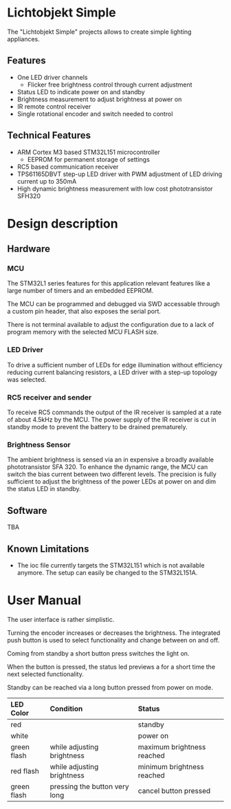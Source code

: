 # Lichtobjekt Simple

The "Lichtobjekt Simple" projects allows to create simple lighting appliances.

## Features

- One LED driver channels
  - Flicker free brightness control through current adjustment
- Status LED to indicate power on and standby
- Brightness measurement to adjust brightness at power on
- IR remote control receiver
- Single rotational encoder and switch needed to control

## Technical Features
- ARM Cortex M3 based STM32L151 microcontroller
  - EEPROM for permanent storage of settings
- RC5 based communication receiver
- TPS61165DBVT step-up LED driver with PWM adjustment of LED driving current up to 350mA
- High dynamic brightness measurement with low cost phototransistor SFH320

# Design description

## Hardware

### MCU
The STM32L1 series features for this application relevant features like a large number of timers and an embedded EEPROM.

The MCU can be programmed and debugged via SWD accessable through a custom pin header, that also exposes the serial port.

There is not terminal available to adjust the configuration due to a lack of program memory with the selected MCU FLASH size.

### LED Driver
To drive a sufficient number of LEDs for edge illumination without efficiency reducing current balancing resistors, a LED driver with a step-up topology was selected.

### RC5 receiver and sender

To receive RC5 commands the output of the IR receiver is sampled at a rate of about 4.5kHz by the MCU. The power supply of the IR receiver is cut in standby mode to prevent the battery to be drained prematurely.

### Brightness Sensor

The ambient brightness is sensed via an in expensive a broadly available phototransistor SFA 320. To enhance the dynamic range, the MCU can switch the bias current between two different levels.
The precision is fully sufficient to adjust the brightness of the power LEDs at power on and dim the status LED in standby.

## Software

TBA

## Known Limitations
- The ioc file currently targets the STM32L151 which is not available anymore. The setup can easily be changed to the STM32L151A.

# User Manual

The user interface is rather simplistic.

Turning the encoder increases or decreases the brightness.
The integrated push button is used to select functionality and change between on and off.

Coming from standby a short button press switches the light on.

When the button is pressed, the status led previews a for a short time the next selected functionality.

Standby can be reached via a long button pressed from power on mode.

| LED Color 	| Condition | Status   | 
| :------------ | :------ | :------- |
| red			|         | standby  |
| white			|         | power on |
| green flash	| while adjusting brightness | maximum brightness reached |
| red flash		| while adjusting brightness | minimum brightness reached |
| green flash	| pressing the button very long | cancel button pressed |
